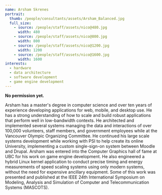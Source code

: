 ```yaml
---
name: Arsham Skrenes
portrait:
  thumb: /people/consultants/assets/Arsham_Balanced.jpg
  full_size:
    - source: /people/staff/assets/nico@480.jpg
      width: 480
    - source: /people/staff/assets/nico@800.jpg
      width: 800
    - source: /people/staff/assets/nico@1200.jpg
      width: 1200
    - source: /people/staff/assets/nico@1600.jpg
      width: 1600
interests:
  - hardware
  - data architecture
  - software development
  - game engine development
---
```


**No permission yet.**

Arsham has a master's degree in computer science and over ten years of experience developing applications for web, mobile, and desktop use. He has a strong understanding of how to scale and build robust applications that perform well in low-bandwidth contexts. He architected and implemented several systems managing the data and interactions of over 100,000 volunteers, staff members, and government employees while at the Vancouver Olympic Organizing Committee. He continued his large scale systems development while working with PSI to help create its online University, implementing a custom single-sign-on system between Moodle and Drupal. Arsham was entered into the Computer Graphics hall of fame at UBC for his work on game engine development. He also engineered a hybrid Linux kernel application to conduct precise timing and energy measurements of speed scaling systems using only modern systems, without the need for expensive ancillary equipment. Some of this work was presented and published at the IEEE 24th International Symposium on Modeling, Analysis and Simulation of Computer and Telecommunication Systems (MASCOTS).
